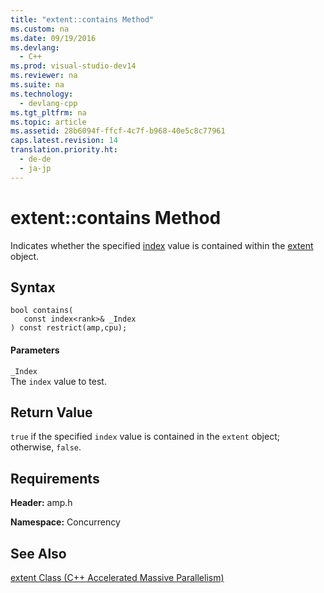 ```yaml
---
title: "extent::contains Method"
ms.custom: na
ms.date: 09/19/2016
ms.devlang: 
  - C++
ms.prod: visual-studio-dev14
ms.reviewer: na
ms.suite: na
ms.technology: 
  - devlang-cpp
ms.tgt_pltfrm: na
ms.topic: article
ms.assetid: 28b6094f-ffcf-4c7f-b968-40e5c8c77961
caps.latest.revision: 14
translation.priority.ht: 
  - de-de
  - ja-jp
---
```

# extent::contains Method
Indicates whether the specified [index](../vs140/index-Class.md) value is contained within the [extent](../vs140/extent-Class--C---AMP-.md) object.  
  
## Syntax  
  
```  
bool contains(  
   const index<rank>& _Index  
) const restrict(amp,cpu);  
```  
  
#### Parameters  
 `_Index`  
 The `index` value to test.  
  
## Return Value  
 `true` if the specified `index` value is contained in the `extent` object; otherwise, `false`.  
  
## Requirements  
 **Header:** amp.h  
  
 **Namespace:** Concurrency  
  
## See Also  
 [extent Class  (C++ Accelerated Massive Parallelism)](../vs140/extent-Class--C---AMP-.md)